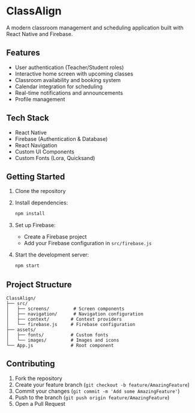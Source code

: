 # ClassAlign

A modern classroom management and scheduling application built with React Native and Firebase.

## Features

- User authentication (Teacher/Student roles)
- Interactive home screen with upcoming classes
- Classroom availability and booking system
- Calendar integration for scheduling
- Real-time notifications and announcements
- Profile management

## Tech Stack

- React Native
- Firebase (Authentication & Database)
- React Navigation
- Custom UI Components
- Custom Fonts (Lora, Quicksand)

## Getting Started

1. Clone the repository
2. Install dependencies:
   ```bash
   npm install
   ```
3. Set up Firebase:
   - Create a Firebase project
   - Add your Firebase configuration in `src/firebase.js`

4. Start the development server:
   ```bash
   npm start
   ```

## Project Structure

```
ClassAlign/
├── src/
│   ├── screens/         # Screen components
│   ├── navigation/      # Navigation configuration
│   ├── context/        # Context providers
│   └── firebase.js     # Firebase configuration
├── assets/
│   ├── fonts/          # Custom fonts
│   └── images/         # Images and icons
└── App.js              # Root component
```

## Contributing

1. Fork the repository
2. Create your feature branch (`git checkout -b feature/AmazingFeature`)
3. Commit your changes (`git commit -m 'Add some AmazingFeature'`)
4. Push to the branch (`git push origin feature/AmazingFeature`)
5. Open a Pull Request
